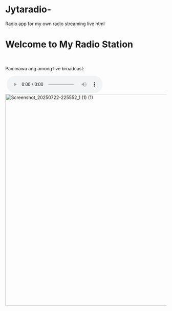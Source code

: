 # Jytaradio-
Radio app for my own radio streaming live 
html
‎<!DOCTYPE html>
‎<html lang="ceb">
‎<head>
‎    <meta charset="UTF-8">
‎    <meta name="viewport" content="width=device-width, initial-scale=1.0">
‎    <title>JYTARADIOJABONGA</title>
‎    <style>
‎        body {
‎            font-family: Arial, sans-serif;
‎            text-align: center;
‎            background-color: #f0f0f0;
‎            padding: 20px;
‎        }
‎        h1 {
‎            color: #333;
‎        }
‎        audio {
‎            margin-top: 20px;
‎        }
‎    </style>
‎</head>
‎<body>
‎    <h1>Welcome to My Radio Station</h1>
‎    <p>Paminawa ang among live broadcast:</p>
‎    <audio controls>
‎        <source src="https://radio.free-shoutcast.com/site/86969/type="audio/mpeg">
‎        Your browser does not support the audio element.
‎    </audio>
‎</body>
‎</html>
<img width="720" height="660" alt="Screenshot_20250722-225552_1 (1) (1)" src="https://github.com/user-attachments/assets/25007ba0-6123-4930-9f06-af21ea01982b" />
